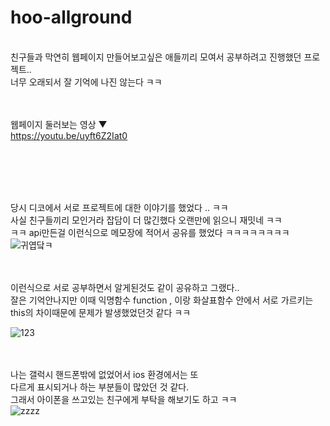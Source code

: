 # hoo-allground
<br>
친구들과 막연히 웹페이지 만들어보고싶은 애들끼리 모여서 공부하려고 진행했던 프로젝트..<br>
너무 오래되서 잘 기억에 나진 않는다 ㅋㅋ <br>

<br><br>
웹페이지 둘러보는 영상 ▼
<br>
https://youtu.be/uyft6Z2Iat0

<br><br><br><br>

당시 디코에서 서로 프로젝트에 대한 이야기를 했었다 .. ㅋㅋ <br>
사실 친구들끼리 모인거라 잡담이 더 많긴했다 오랜만에 읽으니 재밋네 ㅋㅋ <br>
ㅋㅋ api만든걸 이런식으로 메모장에 적어서 공유를 했었다 ㅋㅋㅋㅋㅋㅋㅋㅋ 
<br>
![귀엽닼ㅋ](https://github.com/parkjunhoo/hoo-allground/assets/56852562/9134e351-6b13-41e2-b0a5-147e9a17904c)

<br><br>
이런식으로 서로 공부하면서 알게된것도 같이 공유하고 그랬다..<br>
잘은 기억안나지만 이때 익명함수 function , 이랑 화살표함수 안에서 서로 가르키는<br>
this의 차이때문에 문제가 발생했었던것 같다 ㅋㅋ <br>

![123](https://github.com/parkjunhoo/hoo-allground/assets/56852562/241813e1-a7f4-4bc6-8f3e-a2196f7596ac)


<br><br> 나는 갤럭시 핸드폰밖에 없었어서 ios 환경에서는 또 <br>
다르게 표시되거나 하는 부분들이 많았던 것 같다. <br>
그래서 아이폰을 쓰고있는 친구에게 부탁을 해보기도 하고 ㅋㅋ<br>
![zzzz](https://github.com/parkjunhoo/hoo-allground/assets/56852562/09768205-4eca-4666-b32d-9578c7e59fe2)

<br>
